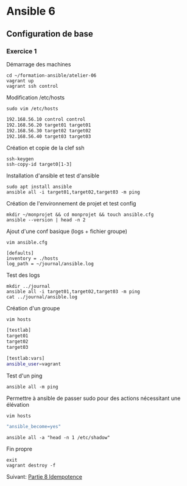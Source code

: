 # Ansible 6
## Configuration de base
### Exercice 1
Démarrage des machines
```console
cd ~/formation-ansible/atelier-06
vagrant up
vagrant ssh control
```

Modification /etc/hosts
```console
sudo vim /etc/hosts
```
```bash
192.168.56.10 control control
192.168.56.20 target01 target01
192.168.56.30 target02 target02
192.168.56.40 target03 target03
```

Création et copie de la clef ssh
```console
ssh-keygen
ssh-copy-id target0[1-3]
```

Installation d'ansible et test d'ansible
```console
sudo apt install ansible
ansible all -i target01,target02,target03 -m ping
```

Création de l'environnement de projet et test config
```console
mkdir ~/monprojet && cd monprojet && touch ansible.cfg
ansible --version | head -n 2
```

Ajout d'une conf basique (logs + fichier groupe)
```console
vim ansible.cfg
```
```console
[defaults]
inventory = ./hosts
log_path = ~/journal/ansible.log
```

Test des logs
```console
mkdir ../journal
ansible all -i target01,target02,target03 -m ping
cat ../journal/ansible.log
```

Création d'un groupe
```console
vim hosts
```
```bash
[testlab]
target01
target02
target03

[testlab:vars]
ansible_user=vagrant
```
Test d'un ping
```console
ansible all -m ping
```

Permettre à ansible de passer sudo pour des actions nécessitant une élévation
```console
vim hosts
```
```bash
"ansible_become=yes"
```
```console
ansible all -a "head -n 1 /etc/shadow"
```

Fin propre
```console
exit
vagrant destroy -f
```
Suivant: [Partie 8 Idempotence](/Ansible_8/Ansible_8.1.md)
